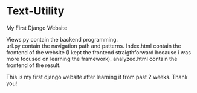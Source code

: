 # Text-Utility
My First Django Website

Views.py contain the backend programming. <br>
url.py contain the navigation path and patterns.
Index.html contain the frontend of the website (I kept the frontend straigthforward because i was more focused on learning the framework).
analyzed.html contain the frontend of the result.

This is my first django website after learning it from past 2 weeks.
Thank you!
